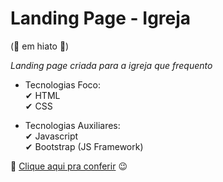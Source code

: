# Landing Page - Igreja 

(🛑 em hiato  🛑)

*Landing page criada para a igreja que frequento*

- Tecnologias Foco: <br> 
✔ HTML <br>
✔ CSS

- Tecnologias Auxiliares: <br>
✔ Javascript <br>
✔ Bootstrap (JS Framework)

🔗 <a href="https://jeanpcb.github.io/Landing-Page-Igreja/">Clique aqui pra conferir</a> 😉
